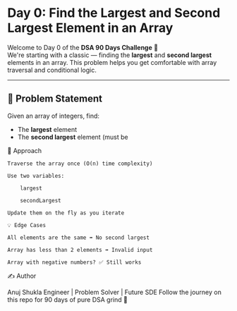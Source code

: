 # Day 0: Find the Largest and Second Largest Element in an Array

Welcome to Day 0 of the **DSA 90 Days Challenge** 🚀  
We're starting with a classic — finding the **largest** and **second largest** elements in an array. This problem helps you get comfortable with array traversal and conditional logic.

---

## 📌 Problem Statement

Given an array of integers, find:
- The **largest** element
- The **second largest** element (must be

🚀 Approach

    Traverse the array once (O(n) time complexity)

    Use two variables:

        largest

        secondLargest

    Update them on the fly as you iterate

    💡 Edge Cases

    All elements are the same ➡️ No second largest

    Array has less than 2 elements ➡️ Invalid input

    Array with negative numbers? ✅ Still works


✍️ Author

Anuj Shukla
Engineer | Problem Solver | Future SDE
Follow the journey on this repo for 90 days of pure DSA grind 💪
